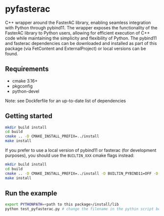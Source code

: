 # pyfasterac

C++ wrapper around the FasterAC library, enabling seamless integration with Python through pybind11. 
The wrapper exposes the functionality of the FasterAC library to Python users, allowing for efficient execution of C++ code while maintaining the simplicity and flexibility of Python.
The pybind11 and fasterac dependencies can be downloaded and installed as part of this package (via FetContent and ExternalProject) or local versions can be found.

## Requirements

- cmake 3.16+
- pkgconfig
- python-devel

Note: see Dockferfile for an up-to-date list of dependencies

## Getting started

```bash
mkdir build install
cd build
cmake .. -D CMAKE_INSTALL_PREFIX=../install
make install
```

If you prefer to use a local version of pybind11 or fasterac (for development purposes), you should use the `BUILTIN_XXX` cmake flags instead:

```bash
mkdir build install
cd build
cmake .. -D CMAKE_INSTALL_PREFIX=../install -D BUILTIN_PYBIND11=OFF -D BUILTIN_FASTERAC=OFF
make install
```


## Run the example

```bash
export PYTHONPATH=<path to this package>/install/lib
python test_pyfasterac.py # change the filename in the pythin script before
```
